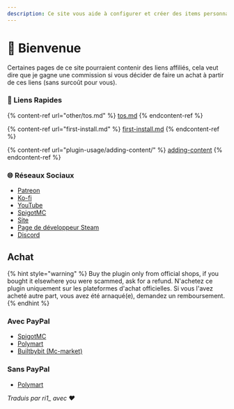 ```yaml
---
description: Ce site vous aide à configurer et créer des items personnalisés pour mon plugin
---
```


# 👋 Bienvenue

Certaines pages de ce site pourraient contenir des liens affiliés, cela veut dire que je gagne une commission si vous décider de faire un achat à partir de ces liens (sans surcoût pour vous).

### 💠 Liens Rapides

{% content-ref url="other/tos.md" %}
[tos.md](other/tos.md)
{% endcontent-ref %}

{% content-ref url="first-install.md" %}
[first-install.md](first-install.md)
{% endcontent-ref %}

{% content-ref url="plugin-usage/adding-content/" %}
[adding-content](plugin-usage/adding-content/)
{% endcontent-ref %}

### 🌐 Réseaux Sociaux

* [Patreon](http://patreon.com/lonedev)
* [Ko-fi](http://a.devs.beer/kofi)
* [YouTube](http://youtube.com/lonedev)
* [SpigotMC](https://www.spigotmc.org/members/lonedev.88296/#resources)
* [Site](https://www.matteodev.it/)
* [Page de développeur Steam](https://store.steampowered.com/developer/LoneDev/)
* [Discord](https://discord.gg/4dfnpUK)

## Achat

{% hint style="warning" %}
Buy the plugin only from official shops, if you bought it elsewhere you were scammed, ask for a refund.
N'achetez ce plugin uniquement sur les plateformes d'achat officielles. Si vous l'avez acheté autre part, vous avez été arnaqué(e), demandez un remboursement.
{% endhint %}

### Avec PayPal

* [SpigotMC](https://www.spigotmc.org/resources/%E2%9C%A8itemsadder%E2%AD%90emotes-mobs-items-armors-hud-gui-emojis-blocks-wings-hats-liquids.73355/)
* [Polymart](https://polymart.org/resource/itemsadder-custom-items-etc.1851)
* [Builtbybit (Mc-market)](https://builtbybit.com/resources/itemsadder-emotes-mobs-items-armors-hud-gui-emojis-blocks-wings-hats-liquids.10839/)

### Sans PayPal

* [Polymart](https://polymart.org/resource/itemsadder-custom-items-etc.1851)


*Traduis par ri1_ avec ❤️*